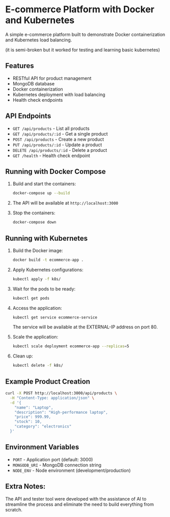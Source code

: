 # E-commerce Platform with Docker and Kubernetes

A simple e-commerce platform built to demonstrate Docker containerization and Kubernetes load balancing.

(it is semi-broken but it worked for testing and learning basic kubernetes)

## Features

- RESTful API for product management
- MongoDB database
- Docker containerization
- Kubernetes deployment with load balancing
- Health check endpoints

## API Endpoints

- `GET /api/products` - List all products
- `GET /api/products/:id` - Get a single product
- `POST /api/products` - Create a new product
- `PUT /api/products/:id` - Update a product
- `DELETE /api/products/:id` - Delete a product
- `GET /health` - Health check endpoint

## Running with Docker Compose

1. Build and start the containers:
   ```bash
   docker-compose up --build
   ```

2. The API will be available at `http://localhost:3000`

3. Stop the containers:
   ```bash
   docker-compose down
   ```

## Running with Kubernetes

1. Build the Docker image:
   ```bash
   docker build -t ecommerce-app .
   ```

2. Apply Kubernetes configurations:
   ```bash
   kubectl apply -f k8s/
   ```

3. Wait for the pods to be ready:
   ```bash
   kubectl get pods
   ```

4. Access the application:
   ```bash
   kubectl get service ecommerce-service
   ```
   The service will be available at the EXTERNAL-IP address on port 80.

5. Scale the application:
   ```bash
   kubectl scale deployment ecommerce-app --replicas=5
   ```

6. Clean up:
   ```bash
   kubectl delete -f k8s/
   ```

## Example Product Creation

```bash
curl -X POST http://localhost:3000/api/products \
  -H "Content-Type: application/json" \
  -d '{
    "name": "Laptop",
    "description": "High-performance laptop",
    "price": 999.99,
    "stock": 10,
    "category": "electronics"
  }'
```

## Environment Variables

- `PORT` - Application port (default: 3000)
- `MONGODB_URI` - MongoDB connection string
- `NODE_ENV` - Node environment (development/production)

## Extra Notes:

The API and tester tool were developed with the assistance of AI to streamline the process and eliminate the need to build everything from scratch.
